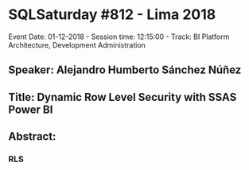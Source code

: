 # SQLSaturday #812 - Lima 2018
Event Date: 01-12-2018 - Session time: 12:15:00 - Track: BI Platform Architecture, Development  Administration
## Speaker: Alejandro Humberto Sánchez Núñez
## Title: Dynamic Row Level Security with SSAS  Power BI
## Abstract:
### RLS
